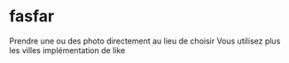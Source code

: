 # fasfar

Prendre une ou des photo directement au lieu de choisir 
Vous utilisez plus les villes 
implémentation de like 